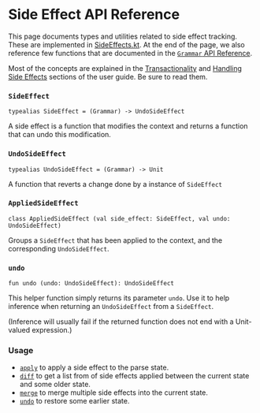 # Side Effect API Reference

This page documents types and utilities related to side effect tracking. These are implemented in
[SideEffects.kt]. At the end of the page, we also reference few functions that are documented in
the [`Grammar` API Reference].

[SideEffects.kt]: /norswap/autumn/SideEffects.kt
[`Grammar` API Reference]: grammar.md

Most of the concepts are explained in the [Transactionality] and [Handling Side Effects] sections of
the user guide. Be sure to read them.

[Transactionality]: ../guide/2-transactionality.md
[Handling Side Effects]: ../guide/7-side-effects.md

### `SideEffect`

    typealias SideEffect = (Grammar) -> UndoSideEffect

A side effect is a function that modifies the context and returns a function that can undo
this modification.

### `UndoSideEffect`

    typealias UndoSideEffect = (Grammar) -> Unit

A function that reverts a change done by a instance of `SideEffect`

### `AppliedSideEffect`

    class AppliedSideEffect (val side_effect: SideEffect, val undo: UndoSideEffect)

Groups a `SideEffect` that has been applied to the context, and the corresponding `UndoSideEffect`.

### `undo`

    fun undo (undo: UndoSideEffect): UndoSideEffect
    
This helper function simply returns its parameter `undo`.
Use it to help inference when returning an `UndoSideEffect` from a `SideEffect`.

(Inference will usually fail if the returned function does not end with a Unit-valued expression.)

### Usage

- [`apply`] to apply a side effect to the parse state.
- [`diff`] to get a list from of side effects applied between the current state and some older state.
- [`merge`] to merge multiple side effects into the current state.
- [`undo`] to restore some earlier state.

[`apply`]: grammar.md#apply
[`diff`]:  grammar.md#diff
[`merge`]: grammar.md#merge
[`undo`]:  grammar.md#undo